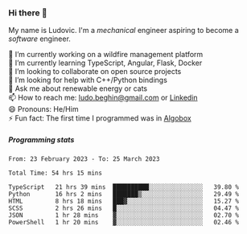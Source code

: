 ### Hi there 👋

My name is Ludovic. I'm a *mechanical* engineer aspiring to become a *software* engineer.

 🔭 I’m currently working on a wildfire management platform<br/>
 🌱 I’m currently learning TypeScript, Angular, Flask, Docker<br/>
 👯 I’m looking to collaborate on open source projects<br/>
 🤔 I’m looking for help with C++/Python bindings<br/>
 💬 Ask me about renewable energy or cats<br/>
 📫 How to reach me: ludo.beghin@gmail.com or [Linkedin](https://www.linkedin.com/in/ludovic-beghin/)<br/>
 😄 Pronouns: He/Him<br/>
 ⚡ Fun fact: The first time I programmed was in [Algobox](https://fr.wikipedia.org/wiki/Algobox)<br/>

##### Programming stats
<!--START_SECTION:waka-->

```text
From: 23 February 2023 - To: 25 March 2023

Total Time: 54 hrs 15 mins

TypeScript   21 hrs 39 mins  ██████████░░░░░░░░░░░░░░░   39.80 %
Python       16 hrs 2 mins   ███████▒░░░░░░░░░░░░░░░░░   29.49 %
HTML         8 hrs 18 mins   ███▓░░░░░░░░░░░░░░░░░░░░░   15.27 %
SCSS         2 hrs 26 mins   █░░░░░░░░░░░░░░░░░░░░░░░░   04.47 %
JSON         1 hr 28 mins    ▓░░░░░░░░░░░░░░░░░░░░░░░░   02.70 %
PowerShell   1 hr 20 mins    ▓░░░░░░░░░░░░░░░░░░░░░░░░   02.46 %
```

<!--END_SECTION:waka-->
